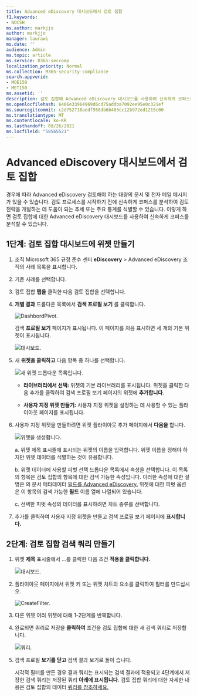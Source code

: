 ```yaml
---
title: Advanced eDiscovery 대시보드에서 검토 집합
f1.keywords:
- NOCSH
ms.author: markjjo
author: markjjo
manager: laurawi
ms.date: ''
audience: Admin
ms.topic: article
ms.service: O365-seccomp
localization_priority: Normal
ms.collection: M365-security-compliance
search.appverid:
- MOE150
- MET150
ms.assetid: ''
description: 검토 집합에 Advanced eDiscovery 대시보드를 사용하여 신속하게 코퍼스를 분석하여 검토 전략을 개발하는 데 도움이 되는 추세 또는 주요 통계를 식별합니다.
ms.openlocfilehash: 6466e33964969d6cd75addba7092ee95e0c321ef
ms.sourcegitcommit: c2d752718aedf958db6b403cc12b972ed1215c00
ms.translationtype: MT
ms.contentlocale: ko-KR
ms.lasthandoff: 08/26/2021
ms.locfileid: "58565521"
---
```

# <a name="advanced-ediscovery-dashboard-for-review-sets"></a>Advanced eDiscovery 대시보드에서 검토 집합

경우에 따라 Advanced eDiscovery 검토해야 하는 대량의 문서 및 전자 메일 메시지가 있을 수 있습니다. 검토 프로세스를 시작하기 전에 신속하게 코퍼스를 분석하여 검토 전략을 개발하는 데 도움이 되는 추세 또는 주요 통계를 식별할 수 있습니다. 이렇게 하면 검토 집합에 대한 Advanced eDiscovery 대시보드를 사용하여 신속하게 코퍼스를 분석할 수 있습니다.

## <a name="step-1-create-a-widget-on-the-review-set-dashboard"></a>1단계: 검토 집합 대시보드에 위젯 만들기

1. 조직 Microsoft 365 규정 준수 센터 **eDiscovery** > Advanced eDiscovery 조직의 사례 목록을 표시합니다.
  
2. 기존 사례를 선택합니다.
  
3. 검토 집합 **탭을** 클릭한 다음 검토 집합을 선택합니다.
  
4. **개별 결과** 드롭다운 목록에서 **검색 프로필 보기** 를 클릭합니다. 

   ![DashbordPivot.](../media/dashboardpivot.png)

   검색 **프로필 보기** 페이지가 표시됩니다. 이 페이지를 처음 표시하면 세 개의 기본 위젯이 표시됩니다.

   ![대시보드.](../media/dashboardonly.png)
  
5. 새 **위젯을 클릭하고** 다음 항목 중 하나를 선택합니다.

   ![새 위젯 드롭다운 목록입니다.](../media/NewWidgetDropdownBox.png)

   - **라이브러리에서 선택:** 위젯의 기본 라이브러리를 표시됩니다. 위젯을 클릭한 다음  추가를 클릭하여 검색 프로필 보기 페이지의 위젯에 **추가합니다.**
  
   - **사용자 지정 위젯 만들기:** 사용자 지정 위젯을 설정하는 데 사용할 수 있는 플라이아웃 페이지를 표시됩니다. 

6. 사용자 지정 위젯을 만들하려면 위젯 플라이아웃 추가 페이지에서 **다음을** 합니다.

   ![위젯을 생성합니다.](../media/addwidget.png)

    a. 위젯 제목 표시줄에 표시되는 위젯의 이름을 입력합니다. 위젯 이름을 정해야 하지만 위젯 데이터를 식별하는 것이 유용합니다.

    b. 위젯 데이터에 사용할  피벗 선택 드롭다운 목록에서 속성을 선택합니다. 이 목록의 항목은 검토 집합의 항목에 대한 검색 가능한 속성입니다. 이러한 속성에 대한 설명은 의 문서 메타데이터 [필드를 Advanced eDiscovery.](document-metadata-fields-in-Advanced-eDiscovery.md) 위젯에 대한 피벗 옵션은 이 항목의 검색 가능한 **필드** 이름 열에 나열되어 있습니다.

    c. 선택한 피벗 속성의 데이터를 표시하려면 차트 종류를 선택합니다.

  6. 추가를 클릭하여 사용자 지정 위젯을 만들고 검색 프로필 보기 페이지에 **표시합니다.** 

## <a name="step-2-create-a-review-set-search-query"></a>2단계: 검토 집합 검색 쿼리 만들기

1. 위젯 **제목** 표시줄에서 ...를 클릭한 다음 조건 **적용을 클릭합니다.**

   ![대시보드.](../media/searchprofilehome.png)

2. 플라이아웃 페이지에서 위젯 키 또는 위젯 차트의 요소를 클릭하여 필터를 만드십시오.

   ![CreateFilter.](../media/applyconditionfilter.png)

3. 다른 위젯 여러 위젯에 대해 1-2단계를 반복합니다. 

4. 완료되면 쿼리로 저장을 **클릭하여** 조건을 검토 집합에 대한 새 검색 쿼리로 저장합니다.

   ![쿼리.](../media/savequery.png)

5. 검색 프로필 **보기를 닫고** 검색 결과 보기로 돌아 습니다.

   시각적 필터를 만든 경우 결과 쿼리는 표시되는 검색 결과에 적용되고 4단계에서 저장한 검색 쿼리는 저장된 쿼리 **아래에 표시됩니다.** 검토 집합 쿼리에 대한 자세한 내용은 검토 집합의 데이터 [쿼리를 참조하세요.](review-set-search.md)
